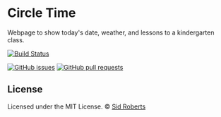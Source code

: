# Circle Time

Webpage to show today's date, weather, and lessons to a kindergarten class.

[![Build Status](https://img.shields.io/travis/SidRoberts/circle-time/development.svg?style=for-the-badge)](https://travis-ci.org/SidRoberts/circle-time)

[![GitHub issues](https://img.shields.io/github/issues-raw/SidRoberts/circle-time.svg?style=for-the-badge)](https://github.com/SidRoberts/circle-time/issues)
[![GitHub pull requests](https://img.shields.io/github/issues-pr-raw/SidRoberts/circle-time.svg?style=for-the-badge)](https://github.com/SidRoberts/circle-time/pulls)

## License

Licensed under the MIT License.
© [Sid Roberts](https://github.com/SidRoberts)
